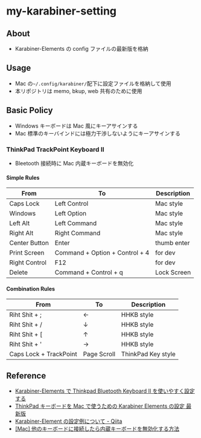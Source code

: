 # my-karabiner-setting

## About

- Karabiner-Elements の config ファイルの最新版を格納

## Usage

- Mac の`~/.config/karabiner/`配下に設定ファイルを格納して使用
- 本リポジトリは memo, bkup, web 共有のために使用

## Basic Policy

- Windows キーボードは Mac 風にキーアサインする
- Mac 標準のキーバインドには極力干渉しないようにキーアサインする

### ThinkPad TrackPoint Keyboard II

- Bleetooth 接続時に Mac 内蔵キーボードを無効化

#### Simple Rules

| From          | To                             | Description |
| ------------- | ------------------------------ | ----------- |
| Caps Lock     | Left Control                   | Mac style   |
| Windows       | Left Option                    | Mac style   |
| Left Alt      | Left Command                   | Mac style   |
| Right Alt     | Right Command                  | Mac style   |
| Center Button | Enter                          | thumb enter |
| Print Screen  | Command + Option + Control + 4 | for dev     |
| Right Control | F12                            | for dev     |
| Delete        | Command + Control + q          | Lock Screen |

#### Combination Rules

| From                   | To          | Description        |
| ---------------------- | ----------- | ------------------ |
| Riht Shit + ;          | ←           | HHKB style         |
| Riht Shit + /          | ↓           | HHKB style         |
| Riht Shit + [          | ↑           | HHKB style         |
| Riht Shit + '          | →           | HHKB style         |
| Caps Lock + TrackPoint | Page Scroll | ThinkPad Key style |

## Reference

- [Karabiner-Elements で Thinkpad Bluetooth Keyboard II を使いやすく設定する](https://norabal.com/programming/1822/)
- [ThinkPad キーボードを Mac で使うための Karabiner Elements の設定 最新版](https://takezoe.hatenablog.com/entry/2020/07/11/011118)
- [Karabiner-Element の設定例について - Qiita](https://qiita.com/s-show/items/40ad22c4ee4a0465fad5#%E4%BB%BB%E6%84%8F%E3%81%AE%E3%82%AD%E3%83%BC%E3%81%AB%E3%83%9E%E3%82%A6%E3%82%B9%E3%82%AF%E3%83%AA%E3%83%83%E3%82%AF%E3%82%92%E5%89%B2%E3%82%8A%E5%BD%93%E3%81%A6%E3%82%8B)
- [[Mac] 他のキーボードに接続したら内蔵キーボードを無効化する方法](https://bamka.info/keyboard-mukoka)
